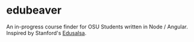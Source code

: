 # edubeaver
An in-progress course finder for OSU Students written in Node / Angular. Inspired by Stanford's 
[Edusalsa](http://www.edusalsa.com).
